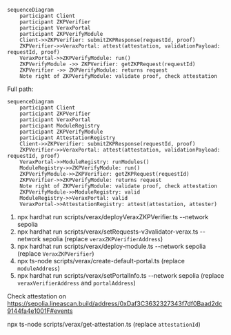 ```mermaid
sequenceDiagram
    participant Client
    participant ZKPVerifier
    participant VeraxPortal
    participant ZKPVerifyModule
    Client->>ZKPVerifier: submitZKPResponse(requestId, proof)
    ZKPVerifier->>VeraxPortal: attest(attestation, validationPayload: requestId, proof)
    VeraxPortal->>ZKPVerifyModule: run()
    ZKPVerifyModule ->> ZKPVerifier: getZKPRequest(requestId)
    ZKPVerifier ->> ZKPVerifyModule: returns request
    Note right of ZKPVerifyModule: validate proof, check attestation
```

Full path:
```mermaid
sequenceDiagram
    participant Client
    participant ZKPVerifier
    participant VeraxPortal
    participant ModuleRegistry
    participant ZKPVerifyModule
    participant AttestationRegistry
    Client->>ZKPVerifier: submitZKPResponse(requestId, proof)
    ZKPVerifier->>VeraxPortal: attest(attestation, validationPayload: requestId, proof)
    VeraxPortal->>ModuleRegistry: runModules()
    ModuleRegistry->>ZKPVerifyModule: run()
    ZKPVerifyModule->>ZKPVerifier: getZKPRequest(requestId)
    ZKPVerifier->>ZKPVerifyModule: returns request
    Note right of ZKPVerifyModule: validate proof, check attestation
    ZKPVerifyModule->>ModuleRegistry: valid
    ModuleRegistry->>VeraxPortal: valid
    VeraxPortal->>AttestationRegistry: attest(attestation, attester)
```



1. npx hardhat run scripts/verax/deployVeraxZKPVerifier.ts --network sepolia
2. npx hardhat run scripts/verax/setRequests-v3validator-verax.ts --network sepolia (replace `veraxZKPVerifierAddress`)
3. npx hardhat run scripts/verax/deploy-module.ts --network sepolia (replace `VeraxZKPVerifier`)
4. npx ts-node scripts/verax/create-default-portal.ts  (replace `moduleAddress`)
5. npx hardhat run scripts/verax/setPortalInfo.ts --network sepolia (replace `veraxVerifierAddress` and `portalAddress`)

Check attestation on https://sepolia.lineascan.build/address/0xDaf3C3632327343f7df0Baad2dc9144fa4e1001F#events

npx ts-node scripts/verax/get-attestation.ts (replace `attestationId`)